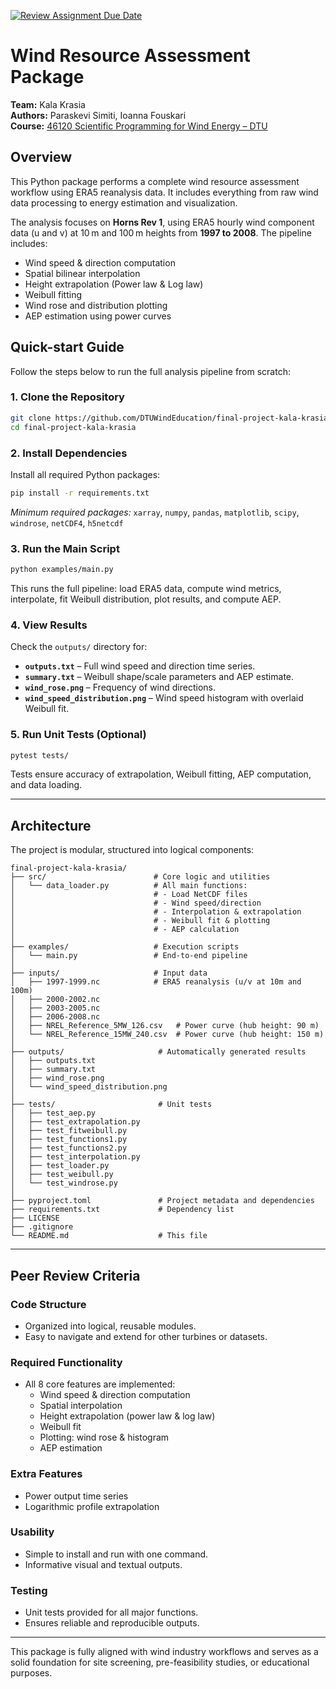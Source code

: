 [![Review Assignment Due Date](https://classroom.github.com/assets/deadline-readme-button-22041afd0340ce965d47ae6ef1cefeee28c7c493a6346c4f15d667ab976d596c.svg)](https://classroom.github.com/a/zjSXGKeR)

# Wind Resource Assessment Package

**Team:** Kala Krasia  
**Authors:** Paraskevi Simiti, Ioanna Fouskari  
**Course:** [46120 Scientific Programming for Wind Energy – DTU](https://kurser.dtu.dk/course/46120)

## Overview

This Python package performs a complete wind resource assessment workflow using ERA5 reanalysis data. It includes everything from raw wind data processing to energy estimation and visualization.

The analysis focuses on **Horns Rev 1**, using ERA5 hourly wind component data (u and v) at 10 m and 100 m heights from **1997 to 2008**. The pipeline includes:

- Wind speed & direction computation  
- Spatial bilinear interpolation  
- Height extrapolation (Power law & Log law)  
- Weibull fitting  
- Wind rose and distribution plotting  
- AEP estimation using power curves  


## Quick-start Guide

Follow the steps below to run the full analysis pipeline from scratch:

### 1. Clone the Repository
```bash
git clone https://github.com/DTUWindEducation/final-project-kala-krasia.git
cd final-project-kala-krasia
```

### 2. Install Dependencies

Install all required Python packages:
```bash
pip install -r requirements.txt
```
*Minimum required packages:* `xarray`, `numpy`, `pandas`, `matplotlib`, `scipy`, `windrose`, `netCDF4`, `h5netcdf`

### 3. Run the Main Script
```bash
python examples/main.py
```
This runs the full pipeline: load ERA5 data, compute wind metrics, interpolate, fit Weibull distribution, plot results, and compute AEP.

### 4. View Results

Check the `outputs/` directory for:
- **`outputs.txt`** – Full wind speed and direction time series.
- **`summary.txt`** – Weibull shape/scale parameters and AEP estimate.
- **`wind_rose.png`** – Frequency of wind directions.
- **`wind_speed_distribution.png`** – Wind speed histogram with overlaid Weibull fit.

### 5. Run Unit Tests (Optional)
```bash
pytest tests/
```
Tests ensure accuracy of extrapolation, Weibull fitting, AEP computation, and data loading.

---

## Architecture

The project is modular, structured into logical components:

```
final-project-kala-krasia/
├── src/                        # Core logic and utilities
│   └── data_loader.py          # All main functions:
│                               # - Load NetCDF files
│                               # - Wind speed/direction
│                               # - Interpolation & extrapolation
│                               # - Weibull fit & plotting
│                               # - AEP calculation
│
├── examples/                   # Execution scripts
│   └── main.py                 # End-to-end pipeline
│
├── inputs/                     # Input data
│   ├── 1997-1999.nc            # ERA5 reanalysis (u/v at 10m and 100m)
│   ├── 2000-2002.nc
│   ├── 2003-2005.nc
│   ├── 2006-2008.nc
│   ├── NREL_Reference_5MW_126.csv   # Power curve (hub height: 90 m)
│   └── NREL_Reference_15MW_240.csv  # Power curve (hub height: 150 m)
│
├── outputs/                     # Automatically generated results
│   ├── outputs.txt
│   ├── summary.txt
│   ├── wind_rose.png
│   └── wind_speed_distribution.png
│
├── tests/                       # Unit tests
│   ├── test_aep.py
│   ├── test_extrapolation.py
│   ├── test_fitweibull.py
│   ├── test_functions1.py
│   ├── test_functions2.py
│   ├── test_interpolation.py
│   ├── test_loader.py
│   ├── test_weibull.py
│   └── test_windrose.py
│
├── pyproject.toml               # Project metadata and dependencies
├── requirements.txt             # Dependency list
├── LICENSE                     
├── .gitignore
└── README.md                    # This file 
```

---

## Peer Review Criteria

### Code Structure
- Organized into logical, reusable modules.
- Easy to navigate and extend for other turbines or datasets.

### Required Functionality
- All 8 core features are implemented:
  - Wind speed & direction computation
  - Spatial interpolation
  - Height extrapolation (power law & log law)
  - Weibull fit
  - Plotting: wind rose & histogram
  - AEP estimation

### Extra Features
- Power output time series
- Logarithmic profile extrapolation

### Usability
- Simple to install and run with one command.
- Informative visual and textual outputs.

### Testing
- Unit tests provided for all major functions.
- Ensures reliable and reproducible outputs.

---

This package is fully aligned with wind industry workflows and serves as a solid foundation for site screening, pre-feasibility studies, or educational purposes.
